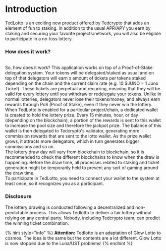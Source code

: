 # Introduction

TedLotto is an exciting new product offered by Tedcrypto that adds an element of fun to staking. In addition to the usual APR/APY you earn by staking and securing your favorite projects/network, you will also be eligible to participate in a no-loss lottery.

### How does it work?
\
So, how does it work? This application works on top of a Proof-of-Stake delegation system. Your tokens will be delegated/staked as usual and on top of that delegators will earn x amount of tickets per tokens staked depending on the chain and the current claim rate (e.g. 10 $JUNO = 1 Juno Ticket). These tickets are perpetual and recurring, meaning that they will be valid for every lottery until you withdraw or redelegate your tokens. Unlike in normal lotteries, delegators never lose their tokens/money, and always earn rewards through PoS (Proof of Stake), even if they never win the lottery.
\
When TedLotto is enabled for a particular project/chain, a dedicated wallet is created to hold the lottery prize. Every 15 minutes, hour, or day (depending on the blockchain), a portion of the rewards is sent to this wallet to increase the pool size and therefore the jackpot prize. The balance of this wallet is then delegated to Tedcrypto's validator, generating more commission rewards that are sent to the lotto wallet. As the prize wallet grows, it attracts more delegators, which in turn generates bigger commissions and so on.
\
The lottery draw day will vary from blockchain to blockchain, so it is recommended to check the different blockchains to know when the draw is happening. Before the draw time, all processes related to staking and ticket generation might be temporarily held to prevent any sort of gaming around the draw time.
\
To participate in TedLotto, you need to connect your wallet to the system at least once, so it recognizes you as a participant.

### Disclosure

The lottery drawing is conducted following a decentralized and non-predictable process. This allows Tedlotto to deliver a fair lottery without relying on any central party. Nobody, including Tedcrypto team, can predict the winning ticket combination.

{% hint style="info" %}
**Attention:** Tedlotto is an adaptation of Glow Lotto to cosmos. The idea is the same but the contents are a lot different. Glow Lotto is now stopped due to the Luna/UST problems!
{% endhint %}
